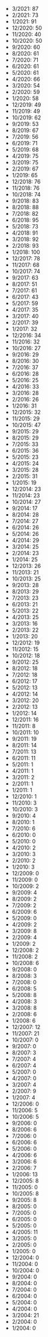 *  3/2021: 87
*  2/2021: 73
*  1/2021: 91
*  12/2020: 50
*  11/2020: 40
*  10/2020: 50
*  9/2020: 60
*  8/2020: 61
*  7/2020: 71
*  6/2020: 61
*  5/2020: 61
*  4/2020: 66
*  3/2020: 54
*  2/2020: 59
*  1/2020: 58
*  12/2019: 49
*  11/2019: 49
*  10/2019: 62
*  9/2019: 53
*  8/2019: 67
*  7/2019: 56
*  6/2019: 71
*  5/2019: 68
*  4/2019: 75
*  3/2019: 75
*  2/2019: 67
*  1/2019: 65
*  12/2018: 76
*  11/2018: 76
*  10/2018: 74
*  9/2018: 83
*  8/2018: 88
*  7/2018: 82
*  6/2018: 95
*  5/2018: 73
*  4/2018: 91
*  3/2018: 92
*  2/2018: 93
*  1/2018: 100
*  12/2017: 78
*  11/2017: 68
*  10/2017: 74
*  9/2017: 63
*  8/2017: 51
*  7/2017: 61
*  6/2017: 43
*  5/2017: 59
*  4/2017: 35
*  3/2017: 40
*  2/2017: 39
*  1/2017: 32
*  12/2016: 34
*  11/2016: 32
*  10/2016: 27
*  9/2016: 29
*  8/2016: 30
*  7/2016: 37
*  6/2016: 28
*  5/2016: 25
*  4/2016: 33
*  3/2016: 28
*  2/2016: 26
*  1/2016: 31
*  12/2015: 32
*  11/2015: 29
*  10/2015: 47
*  9/2015: 29
*  8/2015: 29
*  7/2015: 33
*  6/2015: 36
*  5/2015: 23
*  4/2015: 24
*  3/2015: 28
*  2/2015: 31
*  1/2015: 19
*  12/2014: 23
*  11/2014: 23
*  10/2014: 27
*  9/2014: 17
*  8/2014: 28
*  7/2014: 27
*  6/2014: 26
*  5/2014: 26
*  4/2014: 29
*  3/2014: 25
*  2/2014: 23
*  1/2014: 25
*  12/2013: 26
*  11/2013: 21
*  10/2013: 25
*  9/2013: 28
*  8/2013: 29
*  7/2013: 23
*  6/2013: 21
*  5/2013: 22
*  4/2013: 25
*  3/2013: 16
*  2/2013: 22
*  1/2013: 20
*  12/2012: 19
*  11/2012: 15
*  10/2012: 18
*  9/2012: 25
*  8/2012: 18
*  7/2012: 18
*  6/2012: 17
*  5/2012: 13
*  4/2012: 14
*  3/2012: 20
*  2/2012: 13
*  1/2012: 14
*  12/2011: 16
*  11/2011: 8
*  10/2011: 10
*  9/2011: 19
*  8/2011: 14
*  7/2011: 13
*  6/2011: 11
*  5/2011: 1
*  4/2011: 1
*  3/2011: 2
*  2/2011: 1
*  1/2011: 1
*  12/2010: 1
*  11/2010: 3
*  10/2010: 3
*  9/2010: 4
*  8/2010: 1
*  7/2010: 6
*  6/2010: 0
*  5/2010: 0
*  4/2010: 2
*  3/2010: 3
*  2/2010: 2
*  1/2010: 3
*  12/2009: 0
*  11/2009: 0
*  10/2009: 2
*  9/2009: 4
*  8/2009: 2
*  7/2009: 2
*  6/2009: 6
*  5/2009: 0
*  4/2009: 2
*  3/2009: 8
*  2/2009: 4
*  1/2009: 2
*  12/2008: 2
*  11/2008: 2
*  10/2008: 6
*  9/2008: 0
*  8/2008: 3
*  7/2008: 0
*  6/2008: 5
*  5/2008: 8
*  4/2008: 3
*  3/2008: 8
*  2/2008: 6
*  1/2008: 6
*  12/2007: 12
*  11/2007: 21
*  10/2007: 0
*  9/2007: 0
*  8/2007: 3
*  7/2007: 4
*  6/2007: 4
*  5/2007: 0
*  4/2007: 0
*  3/2007: 4
*  2/2007: 9
*  1/2007: 4
*  12/2006: 0
*  11/2006: 5
*  10/2006: 5
*  9/2006: 0
*  8/2006: 6
*  7/2006: 0
*  6/2006: 6
*  5/2006: 0
*  4/2006: 6
*  3/2006: 6
*  2/2006: 7
*  1/2006: 13
*  12/2005: 8
*  11/2005: 0
*  10/2005: 8
*  9/2005: 8
*  8/2005: 0
*  7/2005: 0
*  6/2005: 0
*  5/2005: 0
*  4/2005: 11
*  3/2005: 0
*  2/2005: 0
*  1/2005: 0
*  12/2004: 0
*  11/2004: 0
*  10/2004: 0
*  9/2004: 0
*  8/2004: 0
*  7/2004: 0
*  6/2004: 0
*  5/2004: 0
*  4/2004: 0
*  3/2004: 21
*  2/2004: 0
*  1/2004: 0